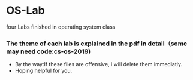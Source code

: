 # OS-Lab
four Labs finished in operating system class
### The theme of each lab is explained in the pdf in detail（some may need code:cs-os-2019)
* By the way:If these files are offensive, i will delete them immediatly.  
* Hoping helpful for you.   


